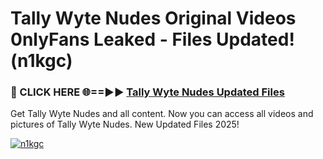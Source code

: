 # Tally Wyte Nudes Original Videos 0nlyFans Leaked - Files Updated! (n1kgc)

<h3>🔴 CLICK HERE 🌐==►► <a href="https://tinyurl.com/4mcuefdz" rel="nofollow">Tally Wyte Nudes Updated Files</a></h3>

Get Tally Wyte Nudes and all content. Now you can access all videos and pictures of Tally Wyte Nudes. New Updated Files 2025!

[![n1kgc](https://i.imgur.com/StAQSOY.gif)](https://tinyurl.com/4mcuefdz)

